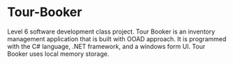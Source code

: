 # Tour-Booker
Level 6 software development class project. Tour Booker is an inventory management application that is built with OOAD approach. It is programmed with the C# language, .NET framework, and a windows form UI. Tour Booker uses local memory storage.
